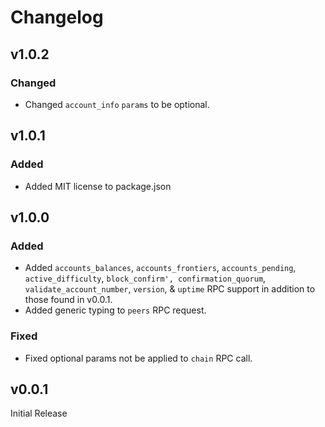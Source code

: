 # Changelog

## v1.0.2

### Changed

- Changed `account_info` `params` to be optional.

## v1.0.1

### Added

- Added MIT license to package.json

## v1.0.0 

### Added

- Added `accounts_balances`, `accounts_frontiers`, `accounts_pending`, 
  `active_difficulty`, `block_confirm', confirmation_quorum`, `validate_account_number`, `version`, &
  `uptime` RPC support in addition to those found in v0.0.1.
- Added generic typing to `peers` RPC request.

### Fixed
-  Fixed optional params not be applied to `chain` RPC call.

## v0.0.1
Initial Release